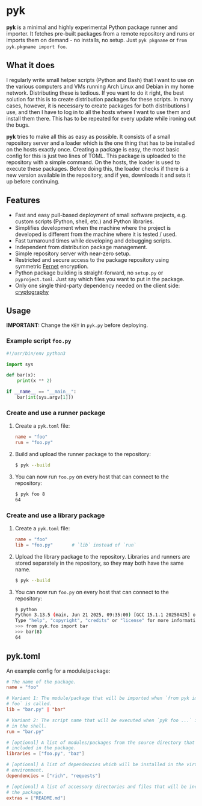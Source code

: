 # pyk

**pyk** is a minimal and highly experimental Python package runner and
importer. It fetches pre-built packages from a remote repository and runs or
imports them on demand - no installs, no setup. Just `pyk pkgname` or `from
pyk.pkgname import foo`.

## What it does

I regularly write small helper scripts (Python and Bash) that I want to use on
the various computers and VMs running Arch Linux and Debian in my home network.
Distributing these is tedious. If you want to do it right, the best solution
for this is to create distribution packages for these scripts. In many cases,
however, it is necessary to create packages for both distributions I use, and
then I have to log in to all the hosts where I want to use them and install
them there. This has to be repeated for every update while ironing out the
bugs.

**pyk** tries to make all this as easy as possible. It consists of a small
repository server and a loader which is the one thing that has to be installed
on the hosts exactly once. Creating a package is easy, the most basic config
for this is just two lines of TOML. This package is uploaded to the repository
with a simple command. On the hosts, the loader is used to execute these
packages. Before doing this, the loader checks if there is a new version
available in the repository, and if yes, downloads it and sets it up before
continuing.

## Features

- Fast and easy pull-based deployment of small software projects, e.g. custom
  scripts (Python, shell, etc.) and Python libraries.
- Simplifies development when the machine where the project is developed is
  different from the machine where it is tested / used.
- Fast turnaround times while developing and debugging scripts.
- Independent from distribution package management.
- Simple repository server with near-zero setup.
- Restricted and secure access to the package repository using symmetric
  [Fernet](https://cryptography.io/en/latest/fernet/) encryption.
- Python package building is straight-forward, no `setup.py` or
  `pyproject.toml`. Just say which files you want to put in the package. 
- Only one single third-party dependency needed on the client side:
  [cryptography](https://pypi.org/project/cryptography/)

## Usage

**IMPORTANT:** Change the `KEY` in `pyk.py` before deploying.

### Example script `foo.py`

```py
#!/usr/bin/env python3

import sys

def bar(x):
    print(x ** 2)

if __name__ == "__main__":
    bar(int(sys.argv[1]))
```

### Create and use a runner package

1. Create a `pyk.toml` file:
   ```toml
   name = "foo"
   run = "foo.py"
   ```
2. Build and upload the runner package to the repository:
   ```sh
   $ pyk --build
   ```
3. You can now run `foo.py` on every host that can connect to the repository:
   ```sh
   $ pyk foo 8
   64
   ```

### Create and use a library package

1. Create a `pyk.toml` file:
   ```toml
   name = "foo"
   lib = "foo.py"       # `lib` instead of `run`
   ```
2. Upload the library package to the repository. Libraries and runners are
   stored separately in the repository, so they may both have the same name.
   ```sh
   $ pyk --build
   ```
3. You can now run `foo.py` on every host that can connect to the repository:
   ```sh
   $ python
   Python 3.13.5 (main, Jun 21 2025, 09:35:00) [GCC 15.1.1 20250425] on linux
   Type "help", "copyright", "credits" or "license" for more information.
   >>> from pyk.foo import bar
   >>> bar(8)
   64
   ```

## pyk.toml

An example config for a module/package:

```toml
# The name of the package.
name = "foo"

# Variant 1: The module/package that will be imported when `from pyk import
# foo` is called.
lib = "bar.py" | "bar"

# Variant 2: The script name that will be executed when `pyk foo ...` is called
# in the shell.
run = "bar.py"

# [optional] A list of modules/packages from the source directory that will be
# included in the package.
libraries = ["foo.py", "baz"]

# [optional] A list of dependencies which will be installed in the virtual
# environment.
dependencies = ["rich", "requests"]

# [optional] A list of accessory directories and files that will be included in
# the package.
extras = ["README.md"]
```
